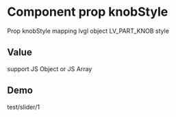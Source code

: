 # Component prop knobStyle

Prop knobStyle mapping lvgl object LV_PART_KNOB style

## Value
support JS Object or JS Array

## Demo
test/slider/1
